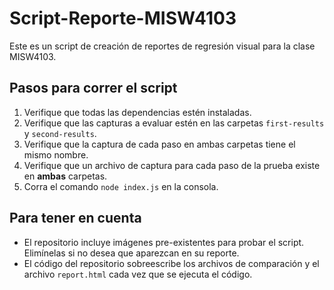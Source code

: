 # Script-Reporte-MISW4103
Este es un script de creación de reportes de regresión visual para la clase MISW4103.

## Pasos para correr el script
1. Verifique que todas las dependencias estén instaladas.
2. Verifique que las capturas a evaluar estén en las carpetas `first-results` y `second-results`.
3. Verifique que la captura de cada paso en ambas carpetas tiene el mismo nombre.
4. Verifique que un archivo de captura para cada paso de la prueba existe en **ambas** carpetas.
5. Corra el comando `node index.js` en la consola.

## Para tener en cuenta
* El repositorio incluye imágenes pre-existentes para probar el script. Elimínelas si no desea que aparezcan en su reporte.
* El código del repositorio sobreescribe los archivos de comparación y el archivo `report.html` cada vez que se ejecuta el código.
